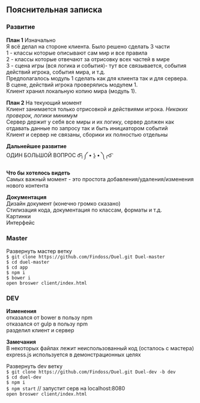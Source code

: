 ## Пояснительная записка

### Развитие
**План 1** Изначально  
Я всё делал на стороне клиента. Было решено сделать 3 части  
1 - классы которые описывают сам мир и все правила  
2 - классы которые отвечают за отрисовку всех частей в мире  
3 - сцена игры (вся логика и события)- тут все связывается, события действий игрока, события мира, и т.д.  
Предполагалось модуль 1 сделать как для клиента так и для сервера.  
В сцене, действий игрока проверялись модулем 1.  
Клиент хранил локальную копию мира (модуль 1).

**План 2** На текующий момент  
Клиент занимается только отрисовкой и действиями игрока. *Никаких проверок, логики минимум*  
Сервер держит у себя все миры и их логику, сервер должен как отдавать данные по запросу так и быть инициатором событий  
Клиент и сервер не связаны, сборики их полностью отдельны  

**Дальнейшее развитие**  
ОДИН БОЛЬШОЙ ВОПРОС o͡͡͡╮༼ • ʖ̯ • ༽╭o͡

**Что бы хотелось видеть**  
Самых важный момент - это простота добавления/удаления/изменения нового контента


**Документация**  
Дизайн документ (конечно громко сказано)  
Стилизация кода, документация по классам, форматы и т.д.  
Картинки  
Интерфейс  

### Master

Развернуть мастер ветку  
`$ git clone https://github.com/Findoss/Duel.git Duel-master`  
`$ cd duel-master`  
`$ cd app`  
`$ npm i`  
`$ bower i`  
`open broswer client/index.html`


### DEV

**Изменения**  
отказался от bower в пользу npm  
отказался от gulp в пользу npm  
разделил клиент и сервер  

**Замечания**  
В некоторых файлах лежит неиспользованный код (осталось с мастера)  
express.js используется в демонстрационных целях 

Развернуть dev ветку  
`$ git clone https://github.com/Findoss/Duel.git Duel-dev -b dev`  
`$ cd duel-dev`  
`$ npm i`  
`$ npm start` // запустит серв на localhost:8080  
`open broswer client/index.html`

